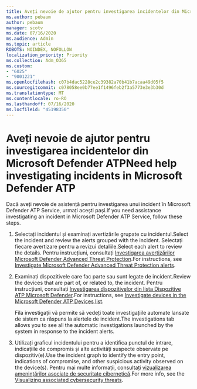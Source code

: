 ```yaml
---
title: Aveți nevoie de ajutor pentru investigarea incidentelor din Microsoft Defender ATP
ms.author: pebaum
author: pebaum
manager: scotv
ms.date: 07/16/2020
ms.audience: Admin
ms.topic: article
ROBOTS: NOINDEX, NOFOLLOW
localization_priority: Priority
ms.collection: Adm_O365
ms.custom:
- "6025"
- "9001221"
ms.openlocfilehash: c07b4dac5228ce2c39382a70b41b7acaa49d05f5
ms.sourcegitcommit: c078058ee0b77ee1f1496feb2f3a5773e3e3b30d
ms.translationtype: MT
ms.contentlocale: ro-RO
ms.lasthandoff: 07/16/2020
ms.locfileid: "45198350"
---
```

# <a name="need-help-investigating-incidents-in-microsoft-defender-atp"></a><span data-ttu-id="b9378-102">Aveți nevoie de ajutor pentru investigarea incidentelor din Microsoft Defender ATP</span><span class="sxs-lookup"><span data-stu-id="b9378-102">Need help investigating incidents in Microsoft Defender ATP</span></span>

<span data-ttu-id="b9378-103">Dacă aveți nevoie de asistență pentru investigarea unui incident în Microsoft Defender ATP Service, urmați acești pași.</span><span class="sxs-lookup"><span data-stu-id="b9378-103">If you need assistance investigating an incident in Microsoft Defender ATP Service, follow these steps.</span></span>

1. <span data-ttu-id="b9378-104">Selectați incidentul și examinați avertizările grupate cu incidentul.</span><span class="sxs-lookup"><span data-stu-id="b9378-104">Select the incident and review the alerts grouped with the incident.</span></span> <span data-ttu-id="b9378-105">Selectați fiecare avertizare pentru a revizui detaliile.</span><span class="sxs-lookup"><span data-stu-id="b9378-105">Select each alert to review the details.</span></span> <span data-ttu-id="b9378-106">Pentru instrucțiuni, consultați [Investigarea avertizărilor Microsoft Defender Advanced Threat Protection](https://docs.microsoft.com/windows/security/threat-protection/microsoft-defender-atp/investigate-alerts).</span><span class="sxs-lookup"><span data-stu-id="b9378-106">For instructions, see [Investigate Microsoft Defender Advanced Threat Protection alerts](https://docs.microsoft.com/windows/security/threat-protection/microsoft-defender-atp/investigate-alerts).</span></span>
2. <span data-ttu-id="b9378-107">Examinați dispozitivele care fac parte sau sunt legate de incident.</span><span class="sxs-lookup"><span data-stu-id="b9378-107">Review the devices that are part of, or related to, the incident.</span></span> <span data-ttu-id="b9378-108">Pentru instrucțiuni, consultați [Investigarea dispozitivelor din lista Dispozitive ATP Microsoft Defender](https://docs.microsoft.com/windows/security/threat-protection/microsoft-defender-atp/investigate-machines).</span><span class="sxs-lookup"><span data-stu-id="b9378-108">For instructions, see [Investigate devices in the Microsoft Defender ATP Devices list](https://docs.microsoft.com/windows/security/threat-protection/microsoft-defender-atp/investigate-machines).</span></span><br/>
 
    <span data-ttu-id="b9378-109">Fila investigații vă permite să vedeți toate investigațiile automate lansate de sistem ca răspuns la alertele de incident.</span><span class="sxs-lookup"><span data-stu-id="b9378-109">The investigations tab allows you to see all the automatic investigations launched by the system in response to the incident alerts.</span></span>
3. <span data-ttu-id="b9378-110">Utilizați graficul incidentului pentru a identifica punctul de intrare, indicațiile de compromis și alte activități suspecte observate pe dispozitiv(e).</span><span class="sxs-lookup"><span data-stu-id="b9378-110">Use the incident graph to identify the entry point, indications of compromise, and other suspicious activity observed on the device(s).</span></span> <span data-ttu-id="b9378-111">Pentru mai multe informații, consultați [vizualizarea amenințărilor asociate de securitate cibernetică](https://docs.microsoft.com/windows/security/threat-protection/microsoft-defender-atp/investigate-incidents#visualizing-associated-cybersecurity-threats).</span><span class="sxs-lookup"><span data-stu-id="b9378-111">For more info, see the [Visualizing associated cybersecurity threats](https://docs.microsoft.com/windows/security/threat-protection/microsoft-defender-atp/investigate-incidents#visualizing-associated-cybersecurity-threats).</span></span>  